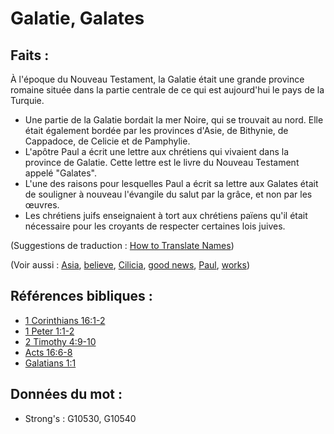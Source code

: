 # Galatie, Galates

## Faits :

À l'époque du Nouveau Testament, la Galatie était une grande province romaine située dans la partie centrale de ce qui est aujourd'hui le pays de la Turquie.

* Une partie de la Galatie bordait la mer Noire, qui se trouvait au nord. Elle était également bordée par les provinces d'Asie, de Bithynie, de Cappadoce, de Celicie et de Pamphylie.
* L'apôtre Paul a écrit une lettre aux chrétiens qui vivaient dans la province de Galatie. Cette lettre est le livre du Nouveau Testament appelé "Galates".
* L'une des raisons pour lesquelles Paul a écrit sa lettre aux Galates était de souligner à nouveau l'évangile du salut par la grâce, et non par les œuvres.
* Les chrétiens juifs enseignaient à tort aux chrétiens païens qu'il était nécessaire pour les croyants de respecter certaines lois juives.

(Suggestions de traduction : [How to Translate Names](rc://en/ta/man/translate/translate-names))

(Voir aussi : [Asia](../names/asia.md), [believe](../kt/believe.md), [Cilicia](../names/cilicia.md), [good news](../kt/goodnews.md), [Paul](../names/paul.md), [works](../kt/works.md))

## Références bibliques :

* [1 Corinthians 16:1-2](rc://en/tn/help/1co/16/01)
* [1 Peter 1:1-2](rc://en/tn/help/1pe/01/01)
* [2 Timothy 4:9-10](rc://en/tn/help/2ti/04/09)
* [Acts 16:6-8](rc://en/tn/help/act/16/06)
* [Galatians 1:1](rc://en/tn/help/gal/01/01)

## Données du mot :

* Strong's : G10530, G10540
